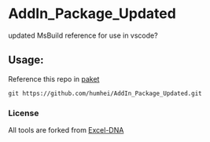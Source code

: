 # AddIn_Package_Updated
updated MsBuild reference for use in vscode?


## Usage:
Reference this repo in [paket](https://fsprojects.github.io/Paket/)
```
git https://github.com/humhei/AddIn_Package_Updated.git
```


### License
All tools are forked from [Excel-DNA](https://github.com/Excel-DNA/ExcelDna)
